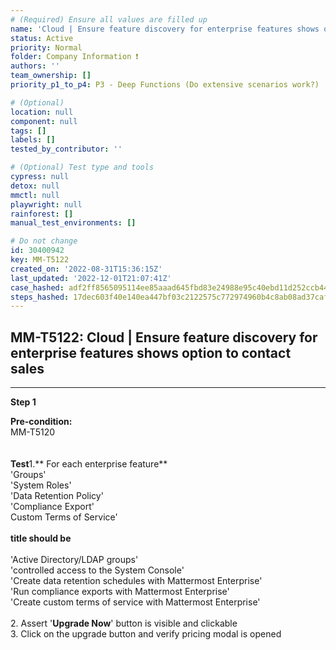 ```yaml
---
# (Required) Ensure all values are filled up
name: 'Cloud | Ensure feature discovery for enterprise features shows option to contact sales'
status: Active
priority: Normal
folder: Company Information ❗
authors: ''
team_ownership: []
priority_p1_to_p4: P3 - Deep Functions (Do extensive scenarios work?)

# (Optional)
location: null
component: null
tags: []
labels: []
tested_by_contributor: ''

# (Optional) Test type and tools
cypress: null
detox: null
mmctl: null
playwright: null
rainforest: []
manual_test_environments: []

# Do not change
id: 30400942
key: MM-T5122
created_on: '2022-08-31T15:36:15Z'
last_updated: '2022-12-01T21:07:41Z'
case_hashed: adf2ff8565095114ee85aaad645fbd83e24988e95c40ebd11d252ccb4429dd64ab3fc06b47aa8ee5d02197684c36672d
steps_hashed: 17dec603f40e140ea447bf03c2122575c772974960b4c8ab08ad37cafb840598bc943cf13e219f14bc098702310b87ef
---
```


<!-- (Auto-generated) Based on frontmatter's "key" and "name" -->

## MM-T5122: Cloud | Ensure feature discovery for enterprise features shows option to contact sales

---

**Step 1**

**Pre-condition:**\
MM-T5120\
\
\
**Test**1.\*\* For each enterprise feature\*\*\
'Groups'\
'System Roles'\
'Data Retention Policy'\
'Compliance Export'\
Custom Terms of Service'\
\
**title should be**\
\
'Active Directory/LDAP groups'\
'controlled access to the System Console'\
'Create data retention schedules with Mattermost Enterprise'\
'Run compliance exports with Mattermost Enterprise'\
'Create custom terms of service with Mattermost Enterprise'\
\
2\. Assert '**Upgrade Now**' button is visible and clickable\
3\. Click on the upgrade button and verify pricing modal is opened
